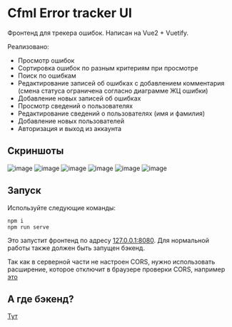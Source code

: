 # Cfml Error tracker UI

Фронтенд для трекера ошибок.
Написан на Vue2 + Vuetify.

Реализовано:
- Просмотр ошибок
- Сортировка ошибок по разным критериям при просмотре
- Поиск по ошибкам
- Редактирование записей об ошибках с добавлением комментария 
(смена статуса ограничена согласно диаграмме ЖЦ ошибки)
- Добавление новых записей об ошибках
- Просмотр сведений о пользователях
- Редактирование сведений о пользователях (имя и фамилия)
- Добавление новых пользователей
- Авторизация и выход из аккаунта

## Скриншоты
![image](https://user-images.githubusercontent.com/32914913/191366368-cd525d5b-07fe-4f12-beee-8fd34472de70.png)
![image](https://user-images.githubusercontent.com/32914913/191366443-69e387ba-d34a-4472-b882-c88d4d6e82bd.png)
![image](https://user-images.githubusercontent.com/32914913/191366410-beea3cd7-72b8-4205-94ca-bd0d8a3aa1f9.png)
![image](https://user-images.githubusercontent.com/32914913/191366478-969b871a-12fc-45b6-be94-d9b2f5454357.png)
![image](https://user-images.githubusercontent.com/32914913/191366493-87c3ebaf-7c5f-4ec2-9a85-16ec061dddae.png)
![image](https://user-images.githubusercontent.com/32914913/191366539-68330946-1cc3-49af-900d-acdc1f53a8a1.png)

## Запуск
Используйте следующие команды:
```
npm i
npm run serve
```

Это запустит фронтенд по адресу [127.0.0.1:8080](http://127.0.0.1:8080). 
Для нормальной работы также должен быть запущен бэкенд.

Так как в серверной части не настроен CORS, нужно использовать расширение, которое
отключит в браузере проверки CORS, например [это](https://chrome.google.com/webstore/detail/cors-unblock/lfhmikememgdcahcdlaciloancbhjino/)


## А где бэкенд?
[Тут](https://github.com/Kartearis/cfml-et-rest)
